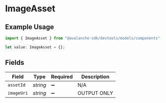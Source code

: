 # ImageAsset

## Example Usage

```typescript
import { ImageAsset } from "@avalanche-sdk/devtools/models/components";

let value: ImageAsset = {};
```

## Fields

| Field              | Type               | Required           | Description        |
| ------------------ | ------------------ | ------------------ | ------------------ |
| `assetId`          | *string*           | :heavy_minus_sign: | N/A                |
| `imageUri`         | *string*           | :heavy_minus_sign: | OUTPUT ONLY        |
